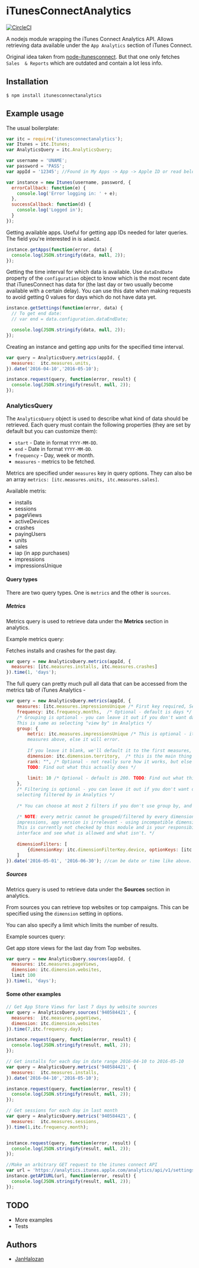 # iTunesConnectAnalytics

[![CircleCI](https://circleci.com/gh/JanHalozan/iTunesConnectAnalytics/tree/master.svg?style=shield)](https://circleci.com/gh/JanHalozan/iTunesConnectAnalytics/tree/master)

A nodejs module wrapping the iTunes Connect Analytics API. Allows retrieving data available under the `App Analytics` section of iTunes Connect.

Original idea taken from [node-itunesconnect](https://github.com/stoprocent/node-itunesconnect). But that one only fetches `Sales  & Reports` which are outdated and contain a lot less info.

## Installation

`$ npm install itunesconnectanalytics`


## Example usage

The usual boilerplate:

```js
var itc = require('itunesconnectanalytics');
var Itunes = itc.Itunes;
var AnalyticsQuery = itc.AnalyticsQuery;

var username = 'UNAME';
var password = 'PASS';
var appId = '12345'; //Found in My Apps -> App -> Apple ID or read below on getting the app id.

var instance = new Itunes(username, password, {
  errorCallback: function(e) {
    console.log('Error logging in: ' + e);
  },
  successCallback: function(d) {
    console.log('Logged in');
  }
});
```

Getting available apps. Useful for getting app IDs needed for later queries. The field you're interested in is `adamId`.

```js
instance.getApps(function(error, data) {
  console.log(JSON.stringify(data, null, 2));
});
```

Getting the time interval for which data is available. Use `dataEndDate` property of the `configuration` object to know which is the most recent date that iTunesConnect has data for (the last day or two usually become available with a certain delay). You can use this date when making requests to avoid getting 0 values for days which do not have data yet.

```js
instance.getSettings(function(error, data) {
  // To get end date:
  // var end = data.configuration.dataEndDate;

  console.log(JSON.stringify(data, null, 2));
});
```

Creating an instance and getting app units for the specified time interval.

```js
var query = AnalyticsQuery.metrics(appId, {
  measures:  itc.measures.units,
}).date('2016-04-10','2016-05-10');

instance.request(query, function(error, result) {
  console.log(JSON.stringify(result, null, 2));
});
```

### AnalyticsQuery

The `AnalyticsQuery` object is used to describe what kind of data should be retrieved. Each query must contain the following properties (they are set by default but you can customize them):

- `start` - Date in format `YYYY-MM-DD`.
- `end` - Date in format `YYYY-MM-DD`.
- `frequency` - Day, week or month.
- `measures` - metrics to be fetched.

Metrics are specified under `measures` key in query options. They can also be an array `metrics: [itc.measures.units, itc.measures.sales]`.

Available metris:

- installs
- sessions
- pageViews
- activeDevices
- crashes
- payingUsers
- units
- sales
- iap (in app purchases)
- impressions
- impressionsUnique

#### Query types

There are two query types. One is `metrics` and the other is `sources`.

##### Metrics

Metrics query is used to retrieve data under the __Metrics__ section in analytics.

Example metrics query:

Fetches installs and crashes for the past day.

```js
var query = new AnalyticsQuery.metrics(appId, {
  measures: [itc.measures.installs, itc.measures.crashes]
}).time(1, 'days');
```

The full query can pretty much pull all data that can be accessed from the metrics tab of iTunes Analytics - 

```js
var query = new AnalyticsQuery.metrics(appId, {
	measures: [itc.measures.impressionsUnique /* First key required, Second key is optional for comparison */ , itc.measures.pageViewUnique],
	frequency: itc.frequency.months,  /* Optional - default is days */
	/* Grouping is optional - you can leave it out if you don't want data grouped by anything. 
	This is same as selecting "view by" in Analytics */
	group: {
		metric: itc.measures.impressionsUnique /* This is optional - it has to be one of the metric you add in
		measures above, else it will error. 
												
		If you leave it blank, we'll default it to the first measures, which is normally what you need. */, 
		dimension: itc.dimension.territory,  /* this is the main thing you need to add when grouping */
		rank: "", /* Optional - not really sure how it works, but else leave it alone and we will default it to blank. 
		TODO: Find out what this actually does */
		
		limit: 10 /* Optional - default is 200. TODO: Find out what this actually does */ 
	},
	/* Filtering is optional - you can leave it out if you don't want data filtered by anything. This is same as 
	selecting filtered by in Analytics */
	
	/* You can choose at most 2 filters if you don't use group by, and 1 filter if you use group by */

	/* NOTE: every metric cannot be grouped/filtered by every dimension/dimensionFilterKey - for e.g. for app
	impressions, app version is irrelevant - using incompatible dimensions with metrics will lead to errored responses.
	This is currently not checked by this module and is your responsibility. When in doubt, try out the Analytics
	interface and see what is allowed and what isn't. */
	
	dimensionFilters: [
		{dimensionKey: itc.dimensionFilterKey.device, optionKeys: [itc.platform.iPad]}
	]
}).date('2016-05-01', '2016-06-30'); //can be date or time like above. 
```


##### Sources

Metrics query is used to retrieve data under the __Sources__ section in analytics.

From sources you can retrieve top websites or top campaigns. This can be specified using the `dimension` setting in options.

You can also specify a limit which limits the number of results.

Example sources query:

Get app store views for the last day from Top websites.

```js
var query = new AnalyticsQuery.sources(appId, {
  measures: itc.measures.pageViews,
  dimension: itc.dimension.websites,
  limit 100
}).time(1, 'days');
```

#### Some other examples

```js
// Get App Store Views for last 7 days by website sources
var query = AnalyticsQuery.sources('940584421', {
  measures:  itc.measures.pageViews,
  dimension: itc.dimension.websites
}).time(7,itc.frequency.day);

instance.request(query, function(error, result) {
  console.log(JSON.stringify(result, null, 2));
});

// Get installs for each day in date range 2016-04-10 to 2016-05-10
var query = AnalyticsQuery.metrics('940584421', {
  measures:  itc.measures.installs,
}).date('2016-04-10','2016-05-10');

instance.request(query, function(error, result) {
  console.log(JSON.stringify(result, null, 2));
});

// Get sessions for each day in last month
var query = AnalyticsQuery.metrics('940584421', {
  measures:  itc.measures.sessions,
}).time(1,itc.frequency.month);


instance.request(query, function(error, result) {
  console.log(JSON.stringify(result, null, 2));
});

//Make an arbitrary GET request to the itunes connect API
var url = 'https://analytics.itunes.apple.com/analytics/api/v1/settings/user-info'; //Get info about yourself :)
instance.getAPIURL(url, function(error, result) {
  console.log(JSON.stringify(result, null, 2));
});
```

## TODO

- More examples
- Tests

## Authors

- [JanHalozan](https://github.com/JanHalozan)
